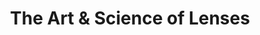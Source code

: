 ---
layout: course
title: The Art & Science of Lenses
educator: Tal Lazar
image: /assets/images/courses/art-and-science-of-lenses.jpg
course_url: https://www.mzed.com/courses/the-art-and-science-of-lenses
description: Unlock the full potential of cinematographic lenses. Learn to design lens tests, collaborate with technicians, and understand technical specifications.
lessons: 15
runtime: 5h 49m
position: 10
topics: cinematography
show_stats: true
show_pricing: true
--- 